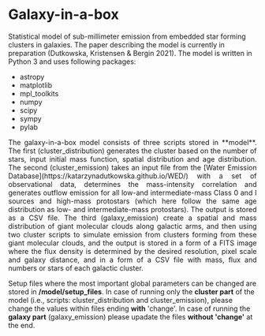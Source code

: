 # Galaxy-in-a-box

Statistical model of sub-millimeter emission from embedded star forming clusters in galaxies. The paper describing the model is currently in preparation (Dutkowska, Kristensen & Bergin 2021). The model is written in Python 3 and uses following packages:
- astropy
- matplotlib
- mpl_toolkits
- numpy
- scipy
- sympy
- pylab
<div style="text-align: justify">
The galaxy-in-a-box model consists of three scripts stored in **model**. The first (cluster_distribution) generates the cluster based on the number of stars, input initial mass function, spatial distribution and age distribution. The second (cluster_emission) takes an input file from the [Water Emission Database](https://katarzynadutkowska.github.io/WED/) with a set of observational data, determines the mass-intensity correlation and generates outflow emission for all low-and intermediate-mass Class 0 and I sources and high-mass protostars (which here follow the same age distribution as low- and intermediate-mass protostars). The output is stored as a CSV file. The third (galaxy_emission) create a spatial and mass distribution of giant molecular clouds along galactic arms, and then using two cluster scripts to simulate emission from clusters forming from these giant molecular clouds, and the output is stored in a form of a FITS image where the flux density is determined by the desired resolution, pixel scale and galaxy distance, and in a form of a CSV file with mass, flux and numbers or stars of each galactic cluster.</div>

Setup files where the most important global parameters can be changed are stored in **/model/setup_files**. In case of running only the **cluster part** of the model (i.e., scripts: cluster_distribution and cluster_emission), please change the values within files ending **with** 'change'. In case of running the **galaxy part** (galaxy_emission) please upadate the files **without 'change'** at the end.
